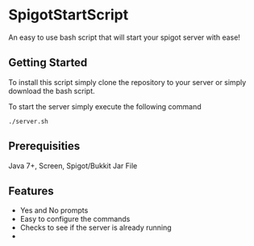 # SpigotStartScript

An easy to use bash script that will start your spigot server with ease!

## Getting Started

To install this script simply clone the repository to your server or simply download the bash script.

To start the server simply execute the following command

```
./server.sh
```

## Prerequisities

Java 7+, Screen, Spigot/Bukkit Jar File

## Features

* Yes and No prompts
* Easy to configure the commands
* Checks to see if the server is already running
* 
